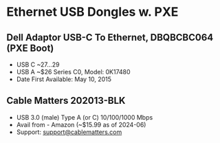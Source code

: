 # Ethernet USB Dongles w. PXE

## Dell Adaptor USB-C To Ethernet, DBQBCBC064 (PXE Boot)
- USB C ~$27...$29
- USB A ~$26 Series C0, Model: 0K17480
- Date First Available: May 10, 2015

## Cable Matters 202013-BLK
- USB 3.0 (male) Type A (or C) 10/100/1000 Mbps
- Avail from - Amazon (~$15.99 as of 2024-06)
- Support: support@cablematters.com
